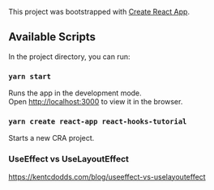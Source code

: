 This project was bootstrapped with [Create React App](https://github.com/facebook/create-react-app).

## Available Scripts

In the project directory, you can run:

### `yarn start`

Runs the app in the development mode.<br />
Open [http://localhost:3000](http://localhost:3000) to view it in the browser.


### `yarn create react-app react-hooks-tutorial`

Starts a new CRA project.

### UseEffect vs UseLayoutEffect

https://kentcdodds.com/blog/useeffect-vs-uselayouteffect
